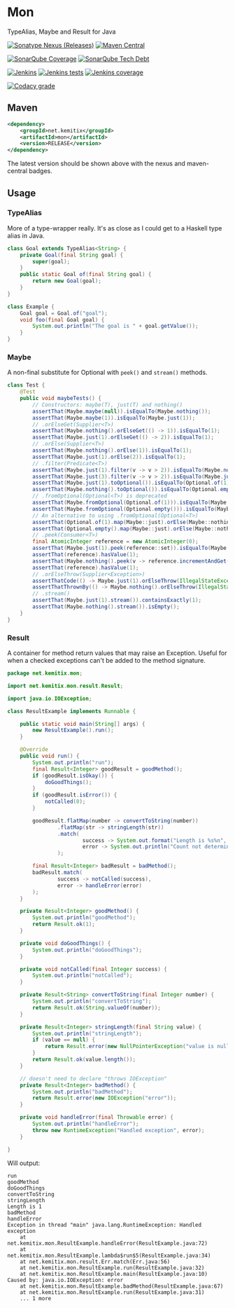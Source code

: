 Mon
===

TypeAlias, Maybe and Result for Java

[![Sonatype Nexus (Releases)](https://img.shields.io/nexus/r/https/oss.sonatype.org/net.kemitix/mon.svg?style=for-the-badge)](https://oss.sonatype.org/content/repositories/releases/net/kemitix/mon/)
[![Maven Central](https://img.shields.io/maven-central/v/net.kemitix/mon.svg?style=for-the-badge)](https://search.maven.org/#search|ga|1|g%3A"net.kemitix"%20AND%20a%3A"mon")

[![SonarQube Coverage](https://img.shields.io/sonar/https/sonarcloud.io/net.kemitix%3Amon/coverage.svg?style=for-the-badge)](https://sonarcloud.io/dashboard?id=net.kemitix%3Amon)
[![SonarQube Tech Debt](https://img.shields.io/sonar/https/sonarcloud.io/net.kemitix%3Amon/tech_debt.svg?style=for-the-badge)](https://sonarcloud.io/dashboard?id=net.kemitix%3Amon)

[![Jenkins](https://img.shields.io/jenkins/s/https/jenkins.kemitix.net/job/GitLab/job/kemitix%252Fmon.svg?style=for-the-badge)](https://jenkins.kemitix.net/job/GitLab/job/kemitix%252Fmon/)
[![Jenkins tests](https://img.shields.io/jenkins/t/https/jenkins.kemitix.net/job/GitLab/job/kemitix%252Fmon.svg?style=for-the-badge)](https://jenkins.kemitix.net/job/GitLab/job/kemitix%252Fmon/)
[![Jenkins coverage](https://img.shields.io/jenkins/c/https/jenkins.kemitix.net/job/GitLab/job/kemitix%252Fmon.svg?style=for-the-badge)](https://jenkins.kemitix.net/job/GitLab/job/kemitix%252Fmon/)

[![Codacy grade](https://img.shields.io/codacy/grade/d57096b0639d496aba9a7e43e7cf5b4c.svg?style=for-the-badge)](https://app.codacy.com/project/kemitix/mon/dashboard)

## Maven

```xml
<dependency>
    <groupId>net.kemitix</groupId>
    <artifactId>mon</artifactId>
    <version>RELEASE</version>
</dependency>
```

The latest version should be shown above with the nexus and maven-central badges.

## Usage

### TypeAlias

More of a type-wrapper really. It's as close as I could get to a Haskell type alias in Java.

```java
class Goal extends TypeAlias<String> {
    private Goal(final String goal) {
        super(goal);
    }
    public static Goal of(final String goal) {
        return new Goal(goal);
    }
}
```

```java
class Example {
    Goal goal = Goal.of("goal");
    void foo(final Goal goal) {
        System.out.println("The goal is " + goal.getValue());
    }
}
```

### Maybe

A non-final substitute for Optional with `peek()` and `stream()` methods.

```java
class Test {
    @Test
    public void maybeTests() {
        // Constructors: maybe(T), just(T) and nothing()
        assertThat(Maybe.maybe(null)).isEqualTo(Maybe.nothing());
        assertThat(Maybe.maybe(1)).isEqualTo(Maybe.just(1));
        // .orElseGet(Supplier<T>)
        assertThat(Maybe.nothing().orElseGet(() -> 1)).isEqualTo(1);
        assertThat(Maybe.just(1).orElseGet(() -> 2)).isEqualTo(1);
        // .orElse(Supplier<T>)
        assertThat(Maybe.nothing().orElse(1)).isEqualTo(1);
        assertThat(Maybe.just(1).orElse(2)).isEqualTo(1);
        // .filter(Predicate<T>)
        assertThat(Maybe.just(1).filter(v -> v > 2)).isEqualTo(Maybe.nothing());
        assertThat(Maybe.just(3).filter(v -> v > 2)).isEqualTo(Maybe.just(3));
        assertThat(Maybe.just(1).toOptional()).isEqualTo(Optional.of(1));
        assertThat(Maybe.nothing().toOptional()).isEqualTo(Optional.empty());
        // .fromOptional(Optional<T>) is deprecated
        assertThat(Maybe.fromOptional(Optional.of(1))).isEqualTo(Maybe.just(1));
        assertThat(Maybe.fromOptional(Optional.empty())).isEqualTo(Maybe.nothing());
        // An alternative to using .fromOptional(Optional<T>)
        assertThat(Optional.of(1).map(Maybe::just).orElse(Maybe::nothing)).isEqualTo(Maybe.just(1));
        assertThat(Optional.empty().map(Maybe::just).orElse(Maybe::nothing)).isEqualTo(Maybe.nothing());
        // .peek(Consumer<T>)
        final AtomicInteger reference = new AtomicInteger(0);
        assertThat(Maybe.just(1).peek(reference::set)).isEqualTo(Maybe.just(1));
        assertThat(reference).hasValue(1);
        assertThat(Maybe.nothing().peek(v -> reference.incrementAndGet())).isEqualTo(Maybe.nothing());
        assertThat(reference).hasValue(1);
        // .orElseThrow(Supplier<Exception>)
        assertThatCode(() -> Maybe.just(1).orElseThrow(IllegalStateException::new)).doesNotThrowAnyException();
        assertThatThrownBy(() -> Maybe.nothing().orElseThrow(IllegalStateException::new)).isInstanceOf(IllegalStateException.class);
        // .stream()
        assertThat(Maybe.just(1).stream()).containsExactly(1);
        assertThat(Maybe.nothing().stream()).isEmpty();
    }
}
```

### Result

A container for method return values that may raise an Exception. Useful for when a checked exceptions can't be added 
to the method signature.

```java
package net.kemitix.mon;

import net.kemitix.mon.result.Result;

import java.io.IOException;

class ResultExample implements Runnable {

    public static void main(String[] args) {
        new ResultExample().run();
    }

    @Override
    public void run() {
        System.out.println("run");
        final Result<Integer> goodResult = goodMethod();
        if (goodResult.isOkay()) {
            doGoodThings();
        }
        if (goodResult.isError()) {
            notCalled(0);
        }

        goodResult.flatMap(number -> convertToString(number))
                .flatMap(str -> stringLength(str))
                .match(
                        success -> System.out.format("Length is %s%n", success),
                        error -> System.out.println("Count not determine length")
                );

        final Result<Integer> badResult = badMethod();
        badResult.match(
                success -> notCalled(success),
                error -> handleError(error)
        );
    }

    private Result<Integer> goodMethod() {
        System.out.println("goodMethod");
        return Result.ok(1);
    }

    private void doGoodThings() {
        System.out.println("doGoodThings");
    }

    private void notCalled(final Integer success) {
        System.out.println("notCalled");
    }

    private Result<String> convertToString(final Integer number) {
        System.out.println("convertToString");
        return Result.ok(String.valueOf(number));
    }

    private Result<Integer> stringLength(final String value) {
        System.out.println("stringLength");
        if (value == null) {
            return Result.error(new NullPointerException("value is null"));
        }
        return Result.ok(value.length());
    }

    // doesn't need to declare "throws IOException"
    private Result<Integer> badMethod() {
        System.out.println("badMethod");
        return Result.error(new IOException("error"));
    }

    private void handleError(final Throwable error) {
        System.out.println("handleError");
        throw new RuntimeException("Handled exception", error);
    }

}
```
Will output:
```text
run
goodMethod
doGoodThings
convertToString
stringLength
Length is 1
badMethod
handleError
Exception in thread "main" java.lang.RuntimeException: Handled exception
	at net.kemitix.mon.ResultExample.handleError(ResultExample.java:72)
	at net.kemitix.mon.ResultExample.lambda$run$5(ResultExample.java:34)
	at net.kemitix.mon.result.Err.match(Err.java:56)
	at net.kemitix.mon.ResultExample.run(ResultExample.java:32)
	at net.kemitix.mon.ResultExample.main(ResultExample.java:10)
Caused by: java.io.IOException: error
	at net.kemitix.mon.ResultExample.badMethod(ResultExample.java:67)
	at net.kemitix.mon.ResultExample.run(ResultExample.java:31)
	... 1 more
```
